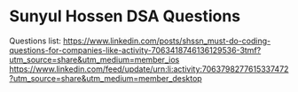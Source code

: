 # Sunyul Hossen DSA Questions
 
Questions list: https://www.linkedin.com/posts/shssn_must-do-coding-questions-for-companies-like-activity-7063418746136129536-3tmf?utm_source=share&utm_medium=member_ios
https://www.linkedin.com/feed/update/urn:li:activity:7063798277615337472?utm_source=share&utm_medium=member_desktop


